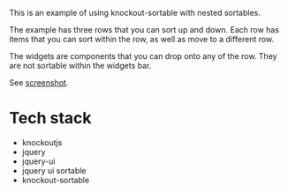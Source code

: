 This is an example of using knockout-sortable with nested sortables.

The example has three rows that you can sort up and down. Each row has items that you can sort within the row, as well as move to a different row.

The widgets are components that you can drop onto any of the row. They are not sortable within the widgets bar.

See [screenshot](https://github.com/matstc/knockout-sortable-spike/blob/master/screenshot.png).

# Tech stack

- knockoutjs
- jquery
- jquery-ui
- jquery ui sortable
- knockout-sortable

